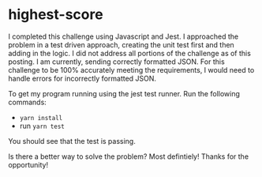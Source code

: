 # highest-score
​I completed this challenge using Javascript and Jest.  I approached the problem in a test driven approach, creating the unit test first and then adding in the logic.  I did not address all portions of the challenge as of this posting.  I am currently, sending correctly formatted JSON.  For this challenge to be 100% accurately meeting the requirements, I would need to handle errors for incorrectly formatted JSON.

To get my program running using the jest test runner. Run the following commands:
- `yarn install`
- run `yarn test`

You should see that the test is passing.  

Is there a better way to solve the problem? Most defintiely! Thanks for the opportunity!